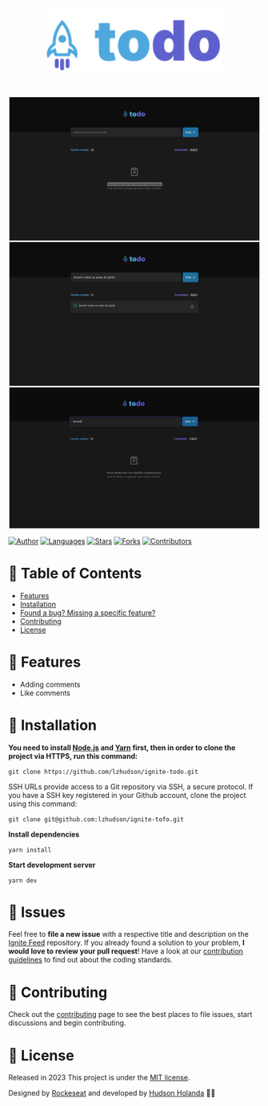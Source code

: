 <p align="center">
  <img src=".github/docs/images/logo.svg" width="350"/>
</p>

<br />

<p align="center">
  <img src=".github/docs/images/todo-empty.png" width="500"/>
  <img src=".github/docs/images/todo.png" width="500"/>
  <img src=".github/docs/images/todo-details.gif" width="500"/>
</p>

[![Author](https://img.shields.io/badge/author-lzhudson-8284FA?style=flat-square)](https://github.com/lzhudson)
[![Languages](https://img.shields.io/github/languages/count/lzhudson/ignite-todo?color=%238284FA&style=flat-square)](#)
[![Stars](https://img.shields.io/github/stars/lzhudson/ignite-todo?color=8284FA&style=flat-square)](https://github.com/lzhudson/ignite-todo/stargazers)
[![Forks](https://img.shields.io/github/forks/lzhudson/ignite-feed?color=%2338284FAstyle=flat-square)](https://github.com/lzhudson/ignite-todo/network/members)
[![Contributors](https://img.shields.io/github/contributors/lzhudson/ignite-todo?color=8284FA&style=flat-square)](https://github.com/lzhudson/ignite-todo/graphs/contributors)

# :pushpin: Table of Contents

* [Features](#rocket-features)
* [Installation](#construction_worker-installation)
* [Found a bug? Missing a specific feature?](#bug-issues)
* [Contributing](#tada-contributing)
* [License](#closed_book-license)

# :rocket: Features

* Adding comments
* Like comments

# :construction_worker: Installation

**You need to install [Node.js](https://nodejs.org/en/download/) and [Yarn](https://yarnpkg.com/) first, then in order to clone the project via HTTPS, run this command:**

```
git clone https://github.com/lzhudson/ignite-todo.git
```

SSH URLs provide access to a Git repository via SSH, a secure protocol. If you have a SSH key registered in your Github account, clone the project using this command:

```
git clone git@github.com:lzhudson/ignite-tofo.git
```


**Install dependencies**

```
yarn install
```

**Start development server**

```
yarn dev
```

# :bug: Issues

Feel free to **file a new issue** with a respective title and description on the [Ignite Feed](https://github.com/lzhudson/ignite-todo/issues) repository. If you already found a solution to your problem, **I would love to review your pull request**! Have a look at our [contribution guidelines](https://github.com/lhzhudson/ignite-todo/blob/main/CONTRIBUTING.md) to find out about the coding standards.

# :tada: Contributing

Check out the [contributing](https://github.com/lzhudson/ignite-todo/blob/main/CONTRIBUTING.md) page to see the best places to file issues, start discussions and begin contributing.

# :closed_book: License

Released in 2023
This project is under the [MIT license](https://github.com/lzhudson/ignite-todo/main/LICENSE).

Designed by [Rockeseat](https://github.com/Rocketseat) and developed by [Hudson Holanda](https://github.com/lzhudson) 🖤🚀